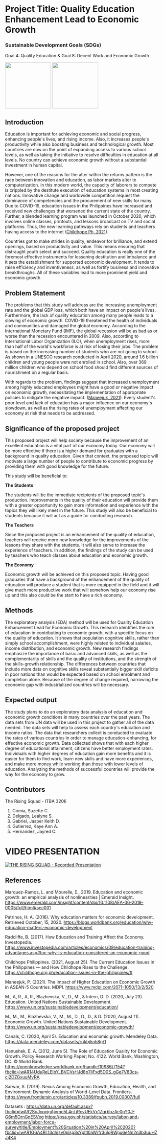 # Project Title: Quality Education Enhancement Lead to Economic Growth
### Sustainable Development Goals (SDGs) 
Goal 4: Quality Education & Goal 8: Decent Work and Economic Growth

<img src="https://user-images.githubusercontent.com/102576902/169940148-75eb6561-4da8-4148-85d4-d96cd2217a51.png" width="150" height="150"> <img src="https://user-images.githubusercontent.com/102576902/169940569-a897d27b-3161-4de1-b879-522dc3ca64e3.png" width="150" height="150">
## Introduction
Education is important for achieving economic and social progress, enhancing people's lives, and rising income. Also, it increases people's productivity while also boosting business and technological growth. Most countries are now on the point of expanding access to various school levels, as well as taking the initiative to resolve difficulties in education at all levels. No country can achieve economic growth without a substantial investment in human capital.

However, one of the reasons for the alter within the returns pattern is the race between innovation and education, as labor markets alter to computerization. In this modern world, the capacity of laborers to compete is crippled by the destitute execution of education systems in most creating nations. Innovative change and worldwide competition request the dominance of competencies and the procurement of new skills for many. Due to COVID-19, education issues in the Philippines have increased and received new challenges that worsened the current state of the country. Further, a blended learning program was launched in October 2020, which involves online classes, printouts, and lessons broadcast on TV and social platforms. Thus, the new learning pathways rely on students and teachers having access to the internet ([Childhope Ph, 2021](https://childhope.org.ph/education-issues-in-the-philippines/#)).

Countries got to make strides in quality, endeavor for brilliance, and extend openings, based on productivity and value. This means ensuring that distraught youth select and succeed. Quality education is really one of the foremost effective instruments for lessening destitution and imbalance and it sets the establishment for supported economic development. It tends to raise efficiency and inventiveness, as well as fortify business and innovative breakthroughs. All of these variables lead to more prominent yield and economic growth.

## Problem Statement

The problems that this study will address are the increasing unemployment rate and the global GDP loss, which both have an impact on people's lives. Furthermore, the lack of quality education among many people leads to a slowing of economic growth. COVID-19 threatened the health of individuals and communities and damaged the global economy. According to the International Monetary Fund (IMF), the global recession will be as bad as or worse than the recession encountered in 2009. Also, according to International Labor Organization (ILO), when unemployment rises, more than half of the world's workforce is at risk of losing their jobs. The problem is based on the increasing number of students who are not going to school. As shown in a UNESCO research conducted in April 2020, around 1.6 billion children and young people were not enrolled in school. Also, over 369 million children who depend on school food should find different sources of nourishment on a regular basis.

With regards to the problem, findings suggest that increased unemployment among highly educated employees might have a good or negative impact on economic growth, necessitating the implementation of appropriate policies to mitigate the negative impact. ([Maneejuk, 2021](https://www.mdpi.com/2071-1050/13/2/520)). Every student's poor level and lack of education has a major influence on our economy's slowdown, as well as the rising rates of unemployment affecting our economy at risk that needs to be addressed.


## Significance of the proposed project


This proposed project will help society because the improvement of an excellent education is a vital part of our economy today. Our economy will be more effective if there is a higher demand for graduates with a background in quality education. Given that context, the proposed topic will motivate a large number of people to contribute to economic progress by providing them with good knowledge for the future.

This study will be beneficial to:

__The Students__

The students will be the immediate recipients of the proposed topic's production. Improvements in the quality of their education will provide them with a greater opportunity to gain more information and experience with the topics they will likely meet in the future. This study will also be beneficial to students because it will act as a guide for conducting research.

__The Teachers__

Since the proposed project is an enhancement of the quality of education, teachers will receive more new knowledge for the improvements of the lessons they share with the students. It will also serve to increase the experience of teachers. In addition, the findings of the study can be used by teachers who teach classes about education and economic growth.

__The Economy__

Economic growth will be achieved on this proposed topic. Having good graduates that have a background of the enhancement of the quality of education will produce a student that is more equipped in the field and it will give much more productive work that will somehow help our economy rise up and this also could be the start to have a rich economy.


## Methods

The exploratory analysis (EDA) method will be used for Quality Education Enhancement Lead for Economic Growth. This research identifies the role of education in contributing to economic growth, with a specific focus on the quality of education. It shows that population cognitive skills, rather than simply school accomplishment, were highly related to individual salaries, income distribution, and economic growth. New research findings emphasize the importance of basic and advanced skills, as well as the complementarity of skills and the quality of institutions, and the strength of the skills-growth relationship. The differences between countries that include more data on cognitive skills reveal substantially bigger skill deficits in poor nations than would be expected based on school enrolment and completion alone. Because of the degree of change required, narrowing the economic gap with industrialized countries will be necessary.


## Expected output 
The study plans to do an exploratory data analysis of education and economic growth conditions in many countries over the past years. The data sets from UN data will be used in this project to gather all of the data needed. The data sets will help to assess each country's education and income ratios. The data that researchers collect is conducted to evaluate the rates of various countries in order to manage education-enhancing, for effective economic growth. Data collected shows that with each higher degree of educational attainment, citizens have better employment rates. Individuals with higher degrees of education gain more benefits and it is easier for them to find work, learn new skills and have more experiences, and make more money while working than those with lower levels of education. Analyzing the methods of successful countries will provide the way for the economy to grow.

## Contributors
The Rising Squad - ITBA 3206
1. Comia, Suzette C.
2. Delgado, Lealyne S.
3. Gabriel, Jasper Keith D.
4. Gutierrez, Kaye Ann A. 
5. Hernandez, Jayred C.

# VIDEO PRESENTATION

[![THE RISING SQUAD - Recorded Presentation](https://user-images.githubusercontent.com/102496565/171981358-1581a282-1a9e-4306-aab7-4232e1c05fa9.PNG)](https://drive.google.com/file/d/1d5VQqHAQIkeBmtxkvfgAjyn3MbFQlMaj/view?usp=sharing)

## References

Marquez-Ramos, L. and Mourelle, E., 2019. Education and economic growth: an empirical analysis of nonlinearities | Emerald Insight.
https://www.emerald.com/insight/content/doi/10.1108/AEA-06-2019-0005/full/html#sec001

Patrinos, H. A. (2016). Why education matters for economic development. Retrieved October, 15, 2020.
https://blogs.worldbank.org/education/why-education-matters-economic-development

Radcliffe, B. (2017). How Education and Training Affect the Economy. Investopedia.
https://www.investopedia.com/articles/economics/09/education-training-advantages.asp#toc-why-is-education-considered-an-economic-good

Childhope Philippines. (2021, August 25). The Current Education Issues in the Philippines — and How Childhope Rises to the Challenge.
https://childhope.org.ph/education-issues-in-the-philippines/#

Maneejuk, P. (2021). The Impact of Higher Education on Economic Growth in ASEAN-5 Countries. MDPI. 
https://www.mdpi.com/2071-1050/13/2/520

M., A, R., A, R., Blazhevska, V., D., M., & Intern, D. D. (2020, July 23). Education. United Nations Sustainable Development.
https://www.un.org/sustainabledevelopment/education/

M., M., M., Blazhevska, V., M., M., D., D., D., & D. (2020, August 11). Economic Growth. United Nations Sustainable Development.
https://www.un.org/sustainabledevelopment/economic-growth/

Canals, C. (2020, April 5). Education and economic growth. Mendeley Data.
https://data.mendeley.com/datasets/rnkbj5nh8g/1

Hanushek, E. A. (2012, June 5). The Role of Education Quality for Economic Growth. Policy Research Working Paper; No. 4122. World Bank, Washington, DC. © World Bank. https://openknowledge.worldbank.org/handle/10986/7154?fbclid=IwAR14UduReLEIbY_BVCVsHJd8p7ljFxd5D0S_gGe7V83cs-cj2DZGxuuMvRA

Sarwar, S. (2019). Nexus Among Economic Growth, Education, Health, and Environment: Dynamic Analysis of World-Level Data. Frontiers. 
https://www.frontiersin.org/articles/10.3389/fpubh.2019.00307/full


Datasets : 
https://data.un.org/default.aspx?fbclid=IwAR2SoJvqvjgAjvmc5L4nLjRcvUEkVx1ZqrbbzAe0nY0J-G6m5OrnGnESVxg
https://psa.gov.ph/statistics/survey/labor-and-employment/labor-force-survey/title/Employment%20Situation%20in%20April%202020?fbclid=IwAR1G6A4RL13dhjzv0plsg3sYpltl0aWrfr3ulgRWgu6eNn2n3b3uuHZJ4K4


